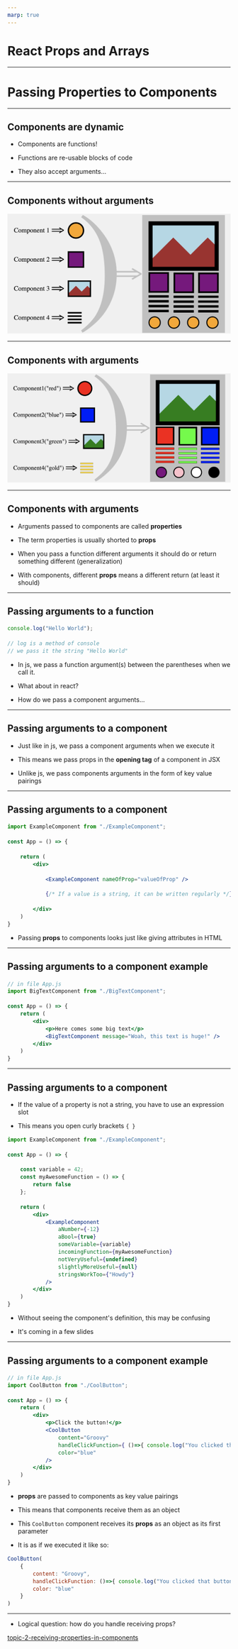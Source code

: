 ```yaml
---
marp: true
---
```


# React Props and Arrays

---

# Passing Properties to Components

---

## Components are dynamic

- Components are functions!

- Functions are re-usable blocks of code

- They also accept arguments...

---

## Components without arguments

![basic components](./assets/components-visualization.png)

---

## Components with arguments

![dynamic components](./assets/components-with-props-visualization.png)

---

## Components with arguments

- Arguments passed to components are called **properties**

- The term properties is usually shorted to **props**

- When you pass a function different arguments it should do or return something different (generalization)

- With components, different **props** means a different return (at least it should)

---

## Passing arguments to a function

```js
console.log("Hello World");

// log is a method of console
// we pass it the string "Hello World"
```

- In js, we pass a function argument(s) between the parentheses when we call it.

- What about in react?

- How do we pass a component arguments...

---

## Passing arguments to a component

- Just like in js, we pass a component arguments when we execute it

- This means we pass props in the **opening tag** of a component in JSX

- Unlike js, we pass components arguments in the form of key value pairings

---

## Passing arguments to a component

```jsx
import ExampleComponent from "./ExampleComponent";

const App = () => {

	return (
		<div>

			<ExampleComponent nameOfProp="valueOfProp" />

			{/* If a value is a string, it can be written regularly */}

		</div>
	)
}
```

- Passing **props** to components looks just like giving attributes in HTML

---

## Passing arguments to a component example

```jsx
// in file App.js
import BigTextComponent from "./BigTextComponent";

const App = () => {
	return (
		<div>
			<p>Here comes some big text</p>
			<BigTextComponent message="Woah, this text is huge!" />
		</div>
	)
}
```

---

## Passing arguments to a component

- If the value of a property is not a string, you have to use an expression slot

- This means you open curly brackets `{ }`

```jsx
import ExampleComponent from "./ExampleComponent";

const App = () => {

	const variable = 42;
	const myAwesomeFunction = () => {
		return false
	};

	return (
		<div>
			<ExampleComponent
				aNumber={-12}
				aBool={true}
				someVariable={variable}
				incomingFunction={myAwesomeFunction}
				notVeryUseful={undefined}
				slightlyMoreUseful={null}
				stringsWorkToo={"Howdy"}
			/>
		</div>
	)
}
```

- Without seeing the component's definition, this may be confusing

- It's coming in a few slides

---

## Passing arguments to a component example

```jsx
// in file App.js
import CoolButton from "./CoolButton";

const App = () => {
	return (
		<div>
			<p>Click the button!</p>
			<CoolButton
				content="Groovy"
				handleClickFunction={ ()=>{ console.log("You clicked that button good!") } }
				color="blue"
			/>
		</div>
	)
}
```

- **props** are passed to components as key value pairings

- This means that components receive them as an object

- This `CoolButton` component receives its **props** as an object as its first parameter

- It is as if we executed it like so:

```js
CoolButton(
	{
		content: "Groovy",
		handleClickFunction: ()=>{ console.log("You clicked that button good!") },
		color: "blue"
	}
)
```

---

- Logical question: how do you handle receiving props?

[topic-2-receiving-properties-in-components](./topic-2-receiving-properties-in-components.md)
